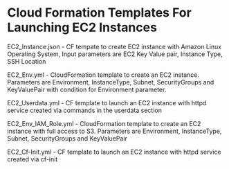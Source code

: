 # Cloud Formation Templates For Launching EC2 Instances
EC2_Instance.json - CF tempate to create EC2 instance with Amazon Linux Operating System, Input parameters are EC2 Key Value pair, Instance Type, SSH Location

EC2_Env.yml - CloudFormation template to create an EC2 instance. Parameters are Environment, InstanceType, Subnet, SecurityGroups and KeyValuePair with condition for Environment parameter.

EC2_Userdata.yml - CF template to launch an EC2 instance with httpd service created via commands in the userdata section

EC2_Env_IAM_Role.yml - CloudFormation template to create an EC2 instance with full access to S3. Parameters are Environment, InstanceType, Subnet, SecurityGroups and KeyValuePair

EC2_Cf-Init.yml - CF template to launch an EC2 instance with httpd service created via cf-init
